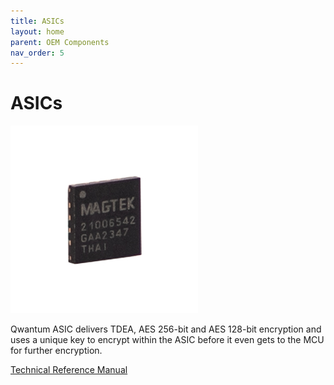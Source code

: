 ```yaml
---
title: ASICs
layout: home
parent: OEM Components
nav_order: 5
---
```


# ASICs

![ASICs](Images/img01.jpg)

Qwantum ASIC delivers TDEA, AES 256-bit and AES 128-bit encryption and uses a unique key to encrypt within the ASIC before it even gets to the MCU for further encryption.

[Technical Reference Manual](https://www.magtek.com/content/documentationfiles/d99821002.pdf)

